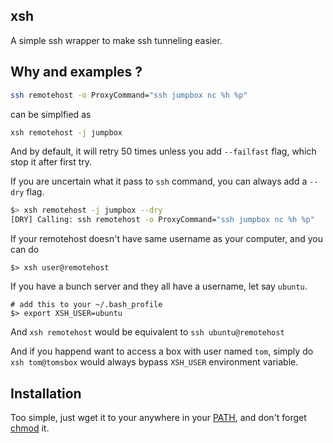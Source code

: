 ## xsh 

A simple ssh wrapper to make ssh tunneling easier.

## Why and examples ?

```bash
ssh remotehost -o ProxyCommand="ssh jumpbox nc %h %p"
```

can be simplfied as

```bash
xsh remotehost -j jumpbox
```

And by default, it will retry 50 times unless you add `--failfast` flag, which stop it after first try.

If you are uncertain what it pass to `ssh` command, you can always add a `--dry` flag.

```bash
$> xsh remotehost -j jumpbox --dry
[DRY] Calling: ssh remotehost -o ProxyCommand="ssh jumpbox nc %h %p"
```

If your remotehost doesn't have same username as your computer, and you can do

```#bash
$> xsh user@remotehost
```

If you have a bunch server and they all have a username, let say `ubuntu`.

```#bash
# add this to your ~/.bash_profile
$> export XSH_USER=ubuntu
```

And `xsh remotehost` would be equivalent to `ssh ubuntu@remotehost`

And if you happend want to access a box with user named `tom`, simply do `xsh tom@tomsbox` would always bypass `XSH_USER` environment variable.

## Installation

Too simple, just wget it to your anywhere in your [PATH](https://en.wikipedia.org/wiki/PATH_(variable)), and don't forget [chmod](https://en.wikipedia.org/wiki/Chmod) it.
